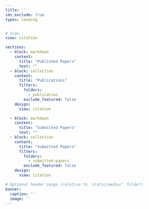 ```yaml
---
title: ''
cms_exclude: true
types: landing


# View.
view: citation

sections:
  - block: markdown
    content:
      title: "Published Papers"
      text: ""
  - block: collection
    content:
      title: "Publications"
      filters:
        folders:
          - publication
        exclude_featured: false
    design:
      view: citation 

  - block: markdown
    content:
      title: "Submitted Papers"
      text: ""
  - block: collection
    content:
      title: "Submitted Papers"
      filters:
        folders:
          - submitted-papers
        exclude_featured: false
    design:
      view: citation 

# Optional header image (relative to `static/media/` folder).
banner:
  caption: ''
  image: ''
---
```

